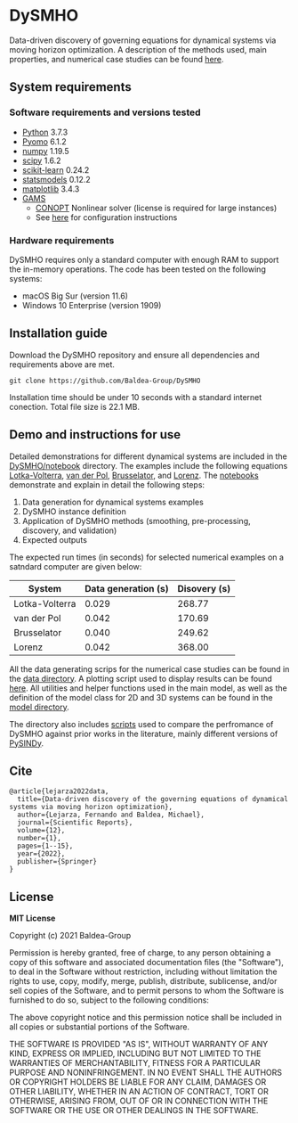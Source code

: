 # DySMHO

Data-driven discovery of governing equations for dynamical systems via moving horizon optimization. A description of the methods used, main properties, and numerical case studies can be found [here](https://arxiv.org/abs/2108.00069).


## System requirements 

### Software requirements and versions tested
- [Python](https://www.python.org/) 3.7.3
- [Pyomo](http://www.pyomo.org/) 6.1.2
- [numpy](https://numpy.org/) 1.19.5
- [scipy](https://www.scipy.org/) 1.6.2
- [scikit-learn](https://scikit-learn.org/) 0.24.2
- [statsmodels](https://www.statsmodels.org/stable/index.html) 0.12.2
- [matplotlib](https://matplotlib.org/) 3.4.3
- [GAMS](https://www.gams.com/)
	- [CONOPT](http://www.conopt.com/) Nonlinear solver (license is required for large instances)
	- See [here](https://www.markdownguide.org/basic-syntax/) for configuration instructions 

### Hardware requirements 
DySMHO requires only a standard computer with enough RAM to support the in-memory operations. The code has been tested on the following systems:
- macOS Big Sur (version 11.6) 
- Windows 10 Enterprise (version 1909) 

	
## Installation guide 

Download the DySMHO repository and ensure all dependencies and requirements above are met. 
```
git clone https://github.com/Baldea-Group/DySMHO
```
Installation time should be under 10 seconds with a standard internet conection. Total file size is 22.1 MB. 

## Demo and instructions for use 

Detailed demonstrations for different dynamical systems are included in the [DySMHO/notebook](https://github.com/Baldea-Group/DySMHO/tree/main/DySMHO/notebook) directory. The examples include the following equations [Lotka-Volterra](https://en.wikipedia.org/wiki/Lotka%E2%80%93Volterra_equations), [van der Pol](https://en.wikipedia.org/wiki/Van_der_Pol_oscillator), [Brusselator](https://en.wikipedia.org/wiki/Brusselator), and [Lorenz](https://en.wikipedia.org/wiki/Lorenz_system). The [notebooks](https://github.com/Baldea-Group/DySMHO/tree/main/DySMHO/notebook) demonstrate and explain in detail the following steps: 
1. Data generation for dynamical systems examples
2. DySMHO instance definition
3. Application of DySMHO methods (smoothing, pre-processing, discovery, and validation)
4. Expected outputs

The expected run times (in seconds) for selected numerical examples on a satndard computer are given below: 

| System      | Data generation (s) | Disovery (s) | 
| ----------- | ----------- | ----------- |
| Lotka-Volterra  | 0.029       | 268.77       |
| van der Pol   | 0.042        | 170.69        |
| Brusselator   | 0.040        | 249.62        |
| Lorenz   | 0.042        | 368.00        |  



All the data generating scrips for the numerical case studies can be found in the [data directory](https://github.com/Baldea-Group/DySMHO/tree/main/DySMHO/data). A plotting script used to display results can be found [here](https://github.com/Baldea-Group/DySMHO/blob/main/DySMHO/notebook/plotting.ipynb). All utilities and helper functions used in the main model, as well as the definition of the model class for 2D and 3D systems can be found in the [model directory](https://github.com/Baldea-Group/DySMHO/tree/main/DySMHO/model).  


The directory also includes [scripts](https://github.com/Baldea-Group/DySMHO/blob/main/DySMHO/notebook/examples_pysindy.ipynb) used to compare the perfromance of DySMHO against prior works in the literature, mainly different versions of [PySINDy](https://github.com/dynamicslab/pysindy).  


## Cite

```
@article{lejarza2022data,
  title={Data-driven discovery of the governing equations of dynamical systems via moving horizon optimization},
  author={Lejarza, Fernando and Baldea, Michael},
  journal={Scientific Reports},
  volume={12},
  number={1},
  pages={1--15},
  year={2022},
  publisher={Springer}
}
```
## License 

**MIT License** 

Copyright (c) 2021 Baldea-Group

Permission is hereby granted, free of charge, to any person obtaining a copy
of this software and associated documentation files (the "Software"), to deal
in the Software without restriction, including without limitation the rights
to use, copy, modify, merge, publish, distribute, sublicense, and/or sell
copies of the Software, and to permit persons to whom the Software is
furnished to do so, subject to the following conditions:

The above copyright notice and this permission notice shall be included in all
copies or substantial portions of the Software.

THE SOFTWARE IS PROVIDED "AS IS", WITHOUT WARRANTY OF ANY KIND, EXPRESS OR
IMPLIED, INCLUDING BUT NOT LIMITED TO THE WARRANTIES OF MERCHANTABILITY,
FITNESS FOR A PARTICULAR PURPOSE AND NONINFRINGEMENT. IN NO EVENT SHALL THE
AUTHORS OR COPYRIGHT HOLDERS BE LIABLE FOR ANY CLAIM, DAMAGES OR OTHER
LIABILITY, WHETHER IN AN ACTION OF CONTRACT, TORT OR OTHERWISE, ARISING FROM,
OUT OF OR IN CONNECTION WITH THE SOFTWARE OR THE USE OR OTHER DEALINGS IN THE
SOFTWARE.


